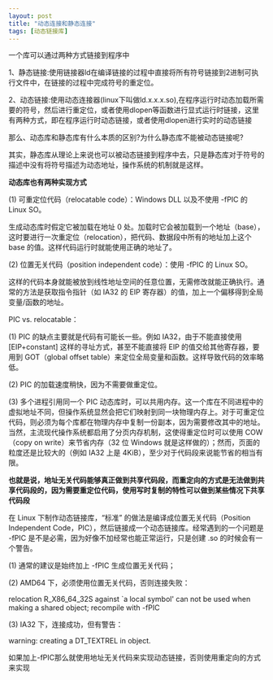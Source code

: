```yaml
---
layout: post
title: "动态连接和静态连接"
tags: [动态链接库]
---
```


一个库可以通过两种方式链接到程序中

1、静态链接:使用链接器ld在编译链接的过程中直接将所有符号链接到2进制可执行文件中，在链接的过程中完成符号的重定位。

2、动态链接:使用动态连接器(linux下叫做ld.x.x.x.so),在程序运行时动态加载所需要的符号，然后进行重定位，或者使用dlopen等函数进行显式运行时链接，这里有两种方式，即在程序运行时动态链接，或者使用dlopen进行实时的动态链接

那么、动态库和静态库有什么本质的区别?为什么静态库不能被动态链接呢?

其实，静态库从理论上来说也可以被动态链接到程序中去，只是静态库对于符号的描述中没有将符号描述为动态地址，操作系统的机制就是这样。

**动态库也有两种实现方式**

(1) 可重定位代码（relocatable code）：Windows DLL 以及不使用 -fPIC 的 Linux SO。 
 
生成动态库时假定它被加载在地址 0 处。加载时它会被加载到一个地址（base），这时要进行一次重定位（relocation），把代码、数据段中所有的地址加上这个 base 的值。这样代码运行时就能使用正确的地址了。 
 
(2) 位置无关代码（position independent code）：使用 -fPIC 的 Linux SO。 
 
这样的代码本身就能被放到线性地址空间的任意位置，无需修改就能正确执行。通常的方法是获取指令指针（如 IA32 的 EIP 寄存器）的值，加上一个偏移得到全局变量/函数的地址。 
 
PIC vs. relocatable： 
 
(1) PIC 的缺点主要就是代码有可能长一些。例如 IA32，由于不能直接使用 [EIP+constant] 这样的寻址方式，甚至不能直接将 EIP 的值交给其他寄存器，要用到 GOT（global offset table）来定位全局变量和函数。这样导致代码的效率略低。 
 
(2) PIC 的加载速度稍快，因为不需要做重定位。 
 
(3) 多个进程引用同一个 PIC 动态库时，可以共用内存。这一个库在不同进程中的虚拟地址不同，但操作系统显然会把它们映射到同一块物理内存上。对于可重定位代码，则必须为每个库都在物理内存中复制一份副本，因为需要修改其中的地址。当然，主流现代操作系统都启用了分页内存机制，这使得重定位时可以使用 COW（copy on write）来节省内存（32 位 Windows 就是这样做的）；然而，页面的粒度还是比较大的（例如 IA32 上是 4KiB），至少对于代码段来说能节省的相当有限。 

**也就是说，地址无关代码能够真正做到共享代码段，而重定向的方式是无法做到共享代码段的，因为需要重定位代码，使用写时复制的特性可以做到某些情况下共享代码段**

在 Linux 下制作动态链接库，“标准” 的做法是编译成位置无关代码（Position Independent Code，PIC），然后链接成一个动态链接库。经常遇到的一个问题是 -fPIC 是不是必需，因为好像不加经常也能正常运行，只是创建 .so 的时候会有一个警告。 
 
(1) 通常的建议是始终加上 -fPIC 生成位置无关代码； 
 
(2) AMD64 下，必须使用位置无关代码，否则连接失败： 
 
relocation R_X86_64_32S against `a local symbol' can not be used when making a shared object; recompile with -fPIC 
 
(3) IA32 下，连接成功，但有警告： 
 
warning: creating a DT_TEXTREL in object. 

如果加上-fPIC那么就使用地址无关代码来实现动态链接，否则使用重定向的方式来实现
